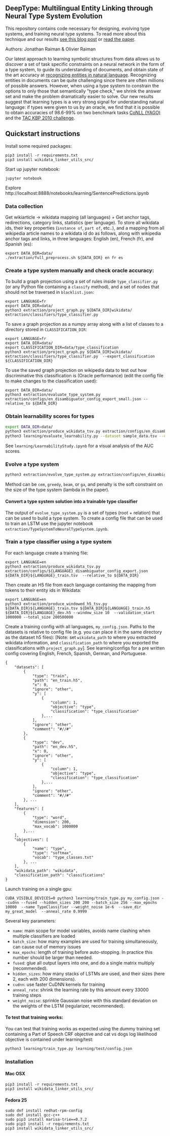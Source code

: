 DeepType: Multilingual Entity Linking through Neural Type System Evolution
--------------------------------------------------------------------------

This repository contains code necessary for designing, evolving type systems, and training neural type systems. To read more about this technique and our results [see this blog post](https://blog.openai.com/discovering-types-for-entity-disambiguation/) or [read the paper](https://arxiv.org/abs/1802.01021).

Authors: Jonathan Raiman & Olivier Raiman

Our latest approach to learning symbolic structures from data allows us to discover a set of task specific constraints on a neural network in the form of a type system, to guide its understanding of documents, and obtain state of the art accuracy at [recognizing entities in natural language](https://en.wikipedia.org/wiki/Entity_linking). Recognizing entities in documents can be quite challenging since there are often millions of possible answers. However, when using a type system to constrain the options to only those that semantically "type check," we shrink the answer set and make the problem dramatically easier to solve. Our new results suggest that learning types is a very strong signal for understanding natural language: if types were given to us by an oracle, we find that it is possible to obtain accuracies of 98.6-99% on two benchmark tasks [CoNLL (YAGO)](https://www.mpi-inf.mpg.de/departments/databases-and-information-systems/research/yago-naga/aida/) and the [TAC KBP 2010 challenge](https://pdfs.semanticscholar.org/b7fb/11ef06b0dcdc89ef0a5507c6c9ccea4206d8.pdf).

## Quickstart instructions

Install some required packages:
```
pip3 install -r requirements.txt
pip3 install wikidata_linker_utils_src/
```

Start up jupyter notebook:
```
jupyter notebook
```

Explore
http://localhost:8888/notebooks/learning/SentencePredictions.ipynb

### Data collection

Get wikiarticle -> wikidata mapping (all languages) + Get anchor tags, redirections, category links, statistics (per language). To store all wikidata ids, their key properties (`instance of`, `part of`, etc..), and
a mapping from all wikipedia article names to a wikidata id do as follows,
along with wikipedia anchor tags and links, in three languages: English (en), French (fr), and Spanish (es):

```
export DATA_DIR=data/
./extraction/full_preprocess.sh ${DATA_DIR} en fr es
```

### Create a type system manually and check oracle accuracy:

To build a graph projection using a set of rules inside `type_classifier.py`
(or any Python file containing a `classify` method), and a set of nodes
that should not be traversed in `blacklist.json`:

```
export LANGUAGE=fr
export DATA_DIR=data/
python3 extraction/project_graph.py ${DATA_DIR}wikidata/ extraction/classifiers/type_classifier.py
```

To save a graph projection as a numpy array along with a list of classes to a
directory stored in `CLASSIFICATION_DIR`:

```
export LANGUAGE=fr
export DATA_DIR=data/
export CLASSIFICATION_DIR=data/type_classification
python3 extraction/project_graph.py ${DATA_DIR}wikidata/ extraction/classifiers/type_classifier.py  --export_classification ${CLASSIFICATION_DIR}
```

To use the saved graph projection on wikipedia data to test out how discriminative this
classification is (Oracle performance) (edit the config file to make changes to the classification used):

```
export DATA_DIR=data/
python3 extraction/evaluate_type_system.py extraction/configs/en_disambiguator_config_export_small.json --relative_to ${DATA_DIR}
```

### Obtain learnability scores for types

```bash
export DATA_DIR=data/
python3 extraction/produce_wikidata_tsv.py extraction/configs/en_disambiguator_config_export_small.json --relative_to ${DATA_DIR} sample_data.tsv
python3 learning/evaluate_learnability.py --dataset sample_data.tsv --out report.json --wikidata ${DATA_DIR}wikidata/
```

See `learning/LearnabilityStudy.ipynb` for a visual analysis of the AUC scores.

### Evolve a type system

```bash
python3 extraction/evolve_type_system.py extraction/configs/en_disambiguator_config_export_small.json report.json --relative_to ${DATA_DIR}  --method cem  --penalty 0.00007
```
Method can be `cem`, `greedy`, `beam`, or `ga`, and penalty is the soft constraint on the size of the type system (lambda in the paper).

#### Convert a type system solution into a trainable type classifier

The output of `evolve_type_system.py` is a set of types (root + relation) that can be used to build a type system. To create a config file that can be used to train an LSTM use the jupyter notebook `extraction/TypeSystemToNeuralTypeSystem.ipynb`.

### Train a type classifier using a type system

For each language create a training file:

```
export LANGUAGE=en
python3 extraction/produce_wikidata_tsv.py extraction/configs/${LANGUAGE}_disambiguator_config_export.json ${DATA_DIR}${LANGUAGE}_train.tsv  --relative_to ${DATA_DIR}
```

Then create an H5 file from each language containing the mapping from tokens to their entity ids in Wikidata:

```
export LANGUAGE=en
python3 extraction/produce_windowed_h5_tsv.py ${DATA_DIR}${LANGUAGE}_train.tsv ${DATA_DIR}${LANGUAGE}_train.h5 ${DATA_DIR}${LANGUAGE}_dev.h5 --window_size 10  --validation_start 1000000 --total_size 200500000
```

Create a training config with all languages, `my_config.json`. Paths to the datasets is relative to config file (e.g. you can place it in the same directory as the dataset h5 files):
[Note: set `wikidata_path` to where you extracted wikidata information, and `classification_path` to where you exported the classifications with `project_graph.py`]. See learning/configs for a pre written config covering English, French, Spanish, German, and Portuguese.

```
{
    "datasets": [
        {
            "type": "train",
            "path": "en_train.h5",
            "x": 0,
            "ignore": "other",
            "y": [
                {
                    "column": 1,
                    "objective": "type",
                    "classification": "type_classification"
                },...
            ],
            "ignore": "other",
            "comment": "#//#"
        },
        {
            "type": "dev",
            "path": "en_dev.h5",
            "x": 0,
            "ignore": "other",
            "y": [
                {
                    "column": 1,
                    "objective": "type",
                    "classification": "type_classification"
                },...
            ],
            "ignore": "other",
            "comment": "#//#"
        }, ...
    ],
    "features": [
        {
            "type": "word",
            "dimension": 200,
            "max_vocab": 1000000
        },...
    ],
    "objectives": [
        {
            "name": "type",
            "type": "softmax",
            "vocab": "type_classes.txt"
        }, ...
    ],
    "wikidata_path": "wikidata",
    "classification_path": "classifications"
}
```

Launch training on a single gpu:

```
CUDA_VISIBLE_DEVICES=0 python3 learning/train_type.py my_config.json --cudnn --fused --hidden_sizes 200 200 --batch_size 256 --max_epochs 10000  --name TypeClassifier --weight_noise 1e-6  --save_dir my_great_model  --anneal_rate 0.9999
```

Several key parameters:

- `name`: main scope for model variables, avoids name clashing when multiple classifiers are loaded
- `batch_size`: how many examples are used for training simultaneously, can cause out of memory issues
- `max_epochs`: length of training before auto-stopping. In practice this number should be larger than needed.
- `fused`: glue all output layers into one, and do a single matrix multiply (recommended).
- `hidden_sizes`: how many stacks of LSTMs are used, and their sizes (here 2, each with 200 dimensions).
- `cudnn`: use faster CuDNN kernels for training
- `anneal_rate`: shrink the learning rate by this amount every 33000 training steps
- `weight_noise`: sprinkle Gaussian noise with this standard deviation on the weights of the LSTM (regularizer, recommended).


#### To test that training works:

You can test that training works as expected using the dummy training set containing a Part of Speech CRF objective and cat vs dogs log likelihood objective is contained under learning/test:

```bash
python3 learning/train_type.py learning/test/config.json
```

### Installation

#### Mac OSX

```
pip3 install -r requirements.txt
pip3 install wikidata_linker_utils_src/
```

#### Fedora 25

```
sudo dnf install redhat-rpm-config
sudo dnf install gcc-c++
sudo pip3 install marisa-trie==0.7.2
sudo pip3 install -r requirements.txt
pip3 install wikidata_linker_utils_src/
```
